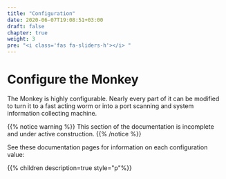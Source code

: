 ```yaml
---
title: "Configuration"
date: 2020-06-07T19:08:51+03:00
draft: false
chapter: true
weight: 3
pre: "<i class='fas fa-sliders-h'></i> "
---
```


# Configure the Monkey

The Monkey is highly configurable. Nearly every part of it can be modified to turn it to a fast acting worm or into a port scanning and system information collecting machine.

{{% notice warning %}}
This section of the documentation is incomplete and under active construction.
{{% /notice %}}

See these documentation pages for information on each configuration value:

{{% children description=true style="p"%}}
